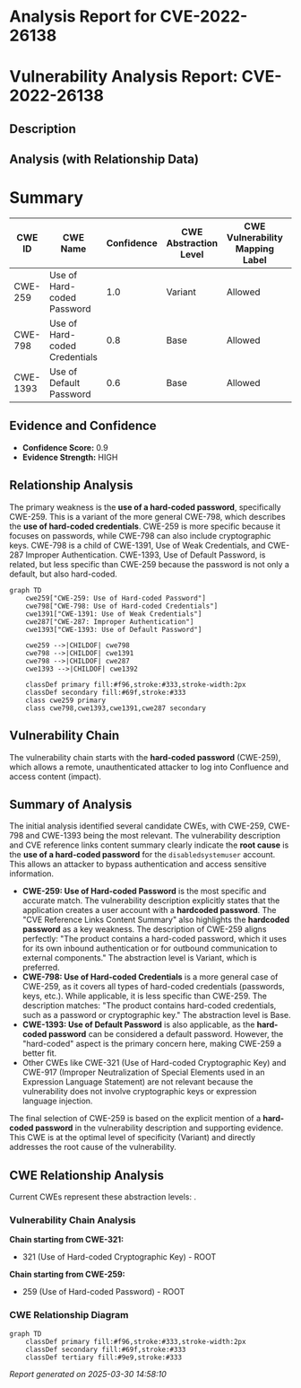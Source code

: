 # Analysis Report for CVE-2022-26138

# Vulnerability Analysis Report: CVE-2022-26138

## Description



## Analysis (with Relationship Data)

# Summary
| CWE ID | CWE Name | Confidence | CWE Abstraction Level | CWE Vulnerability Mapping Label | CWE-Vulnerability Mapping Notes |
|---|---|---|---|---|---|
| CWE-259 | Use of Hard-coded Password | 1.0 | Variant | Allowed | Primary CWE |
| CWE-798 | Use of Hard-coded Credentials | 0.8 | Base | Allowed | Secondary Candidate |
| CWE-1393 | Use of Default Password | 0.6 | Base | Allowed | Secondary Candidate |

## Evidence and Confidence

*   **Confidence Score:** 0.9
*   **Evidence Strength:** HIGH

## Relationship Analysis
The primary weakness is the **use of a hard-coded password**, specifically CWE-259. This is a variant of the more general CWE-798, which describes the **use of hard-coded credentials**. CWE-259 is more specific because it focuses on passwords, while CWE-798 can also include cryptographic keys. CWE-798 is a child of CWE-1391, Use of Weak Credentials, and CWE-287 Improper Authentication. CWE-1393, Use of Default Password, is related, but less specific than CWE-259 because the password is not only a default, but also hard-coded.

```mermaid
graph TD
    cwe259["CWE-259: Use of Hard-coded Password"]
    cwe798["CWE-798: Use of Hard-coded Credentials"]
    cwe1391["CWE-1391: Use of Weak Credentials"]
    cwe287["CWE-287: Improper Authentication"]
    cwe1393["CWE-1393: Use of Default Password"]

    cwe259 -->|CHILDOF| cwe798
    cwe798 -->|CHILDOF| cwe1391
    cwe798 -->|CHILDOF| cwe287
    cwe1393 -->|CHILDOF| cwe1392

    classDef primary fill:#f96,stroke:#333,stroke-width:2px
    classDef secondary fill:#69f,stroke:#333
    class cwe259 primary
    class cwe798,cwe1393,cwe1391,cwe287 secondary
```

## Vulnerability Chain
The vulnerability chain starts with the **hard-coded password** (CWE-259), which allows a remote, unauthenticated attacker to log into Confluence and access content (impact).

## Summary of Analysis
The initial analysis identified several candidate CWEs, with CWE-259, CWE-798 and CWE-1393 being the most relevant.
The vulnerability description and CVE reference links content summary clearly indicate the **root cause** is the **use of a hard-coded password** for the `disabledsystemuser` account. This allows an attacker to bypass authentication and access sensitive information.

*   **CWE-259: Use of Hard-coded Password** is the most specific and accurate match. The vulnerability description explicitly states that the application creates a user account with a **hardcoded password**. The "CVE Reference Links Content Summary" also highlights the **hardcoded password** as a key weakness. The description of CWE-259 aligns perfectly: "The product contains a hard-coded password, which it uses for its own inbound authentication or for outbound communication to external components." The abstraction level is Variant, which is preferred.
*   **CWE-798: Use of Hard-coded Credentials** is a more general case of CWE-259, as it covers all types of hard-coded credentials (passwords, keys, etc.). While applicable, it is less specific than CWE-259. The description matches: "The product contains hard-coded credentials, such as a password or cryptographic key." The abstraction level is Base.
*   **CWE-1393: Use of Default Password** is also applicable, as the **hard-coded password** can be considered a default password. However, the "hard-coded" aspect is the primary concern here, making CWE-259 a better fit.
*   Other CWEs like CWE-321 (Use of Hard-coded Cryptographic Key) and CWE-917 (Improper Neutralization of Special Elements used in an Expression Language Statement) are not relevant because the vulnerability does not involve cryptographic keys or expression language injection.

The final selection of CWE-259 is based on the explicit mention of a **hard-coded password** in the vulnerability description and supporting evidence. This CWE is at the optimal level of specificity (Variant) and directly addresses the root cause of the vulnerability.


## CWE Relationship Analysis

Current CWEs represent these abstraction levels: .


### Vulnerability Chain Analysis

**Chain starting from CWE-321:**
- 321 (Use of Hard-coded Cryptographic Key) - ROOT


**Chain starting from CWE-259:**
- 259 (Use of Hard-coded Password) - ROOT



### CWE Relationship Diagram

```mermaid
graph TD
    classDef primary fill:#f96,stroke:#333,stroke-width:2px
    classDef secondary fill:#69f,stroke:#333
    classDef tertiary fill:#9e9,stroke:#333
```



*Report generated on 2025-03-30 14:58:10*
